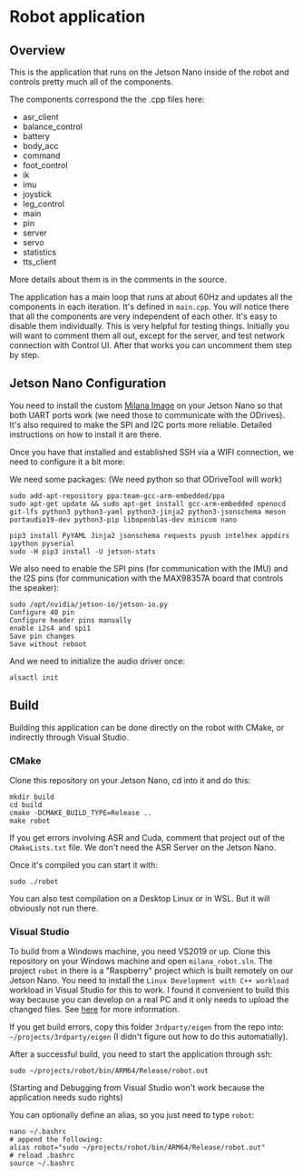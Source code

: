 # Robot application
## Overview
This is the application that runs on the Jetson Nano inside of the robot and controls pretty much all of the components.

The components correspond the the .cpp files here:
- asr_client
- balance_control
- battery
- body_acc
- command
- foot_control
- ik
- imu
- joystick
- leg_control
- main
- pin
- server
- servo
- statistics
- tts_client

More details about them is in the comments in the source.

The application has a main loop that runs at about 60Hz and updates all the components in each iteration. It's defined in `main.cpp`. You will notice there that all the components are very independent of each other. It's easy to disable them individually. This is very helpful for testing things. Initially you will want to comment them all out, except for the server, and test network connection with Control UI. After that works you can uncomment them step by step.

## Jetson Nano Configuration
You need to install the custom [Milana Image](todo) on your Jetson Nano so that both UART ports work (we need those to communicate with the ODrives). It's also required to make the SPI and I2C ports more reliable. Detailed instructions on how to install it are there.

Once you have that installed and established SSH via a WIFI connection, we need to configure it a bit more:

We need some packages: (We need python so that ODriveTool will work)
```
sudo add-apt-repository ppa:team-gcc-arm-embedded/ppa
sudo apt-get update && sudo apt-get install gcc-arm-embedded openocd git-lfs python3 python3-yaml python3-jinja2 python3-jsonschema meson portaudio19-dev python3-pip libopenblas-dev minicom nano

pip3 install PyYAML Jinja2 jsonschema requests pyusb intelhex appdirs ipython pyserial
sudo -H pip3 install -U jetson-stats
```

We also need to enable the SPI pins (for communication with the IMU) and the I2S pins (for communication with the MAX98357A board that controls the speaker):

```
sudo /opt/nvidia/jetson-io/jetson-io.py
Configure 40 pin
Configure header pins manually
enable i2s4 and spi1
Save pin changes
Save without reboot
```

And we need to initialize the audio driver once:
```
alsactl init
```

## Build
Building this application can be done directly on the robot with CMake, or indirectly through Visual Studio.

### CMake
Clone this repository on your Jetson Nano, cd into it and do this:
```
mkdir build
cd build
cmake -DCMAKE_BUILD_TYPE=Release ..
make robot
```
If you get errors involving ASR and Cuda, comment that project out of the `CMakeLists.txt` file. We don't need the ASR Server on the Jetson Nano.

Once it's compiled you can start it with:
```
sudo ./robot
```
You can also test compilation on a Desktop Linux or in WSL. But it will obviously not run there.

### Visual Studio
To build from a Windows machine, you need VS2019 or up. Clone this repository on your Windows machine and open `milana_robot.sln`. The project `robot` in there is a "Raspberry" project which is built remotely on our Jetson Nano. You need to install the `Linux Development with C++ workload` workload in Visual Studio for this to work. I found it convenient to build this way because you can develop on a real PC and it only needs to upload the changed files. See [here](https://devblogs.microsoft.com/cppblog/linux-development-with-c-in-visual-studio/) for more information.

If you get build errors, copy this folder `3rdparty/eigen` from the repo into: `~/projects/3rdparty/eigen` (I didn't figure out how to do this automatially).

After a successful build, you need to start the application through ssh:
```
sudo ~/projects/robot/bin/ARM64/Release/robot.out
```
(Starting and Debugging from Visual Studio won't work because the application needs sudo rights)

You can optionally define an alias, so you just need to type `robot`:
```
nano ~/.bashrc
# append the following:
alias robot="sudo ~/projects/robot/bin/ARM64/Release/robot.out"
# reload .bashrc
source ~/.bashrc
```
